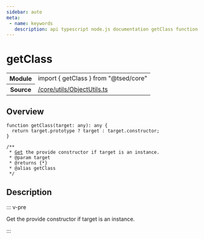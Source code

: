 ```yaml
---
sidebar: auto
meta:
 - name: keywords
   description: api typescript node.js documentation getClass function
---
```

# getClass <Badge text="Function" type="function"/>
<!-- Summary -->
<section class="symbol-info"><table class="is-full-width"><tbody><tr><th>Module</th><td><div class="lang-typescript"><span class="token keyword">import</span> { getClass }&nbsp;<span class="token keyword">from</span>&nbsp;<span class="token string">"@tsed/core"</span></div></td></tr><tr><th>Source</th><td><a href="https://github.com/Romakita/ts-express-decorators/blob/v4.30.2/src//core/utils/ObjectUtils.ts#L0-L0">/core/utils/ObjectUtils.ts</a></td></tr></tbody></table></section>

<!-- Overview -->
## Overview


<pre><code class="typescript-lang ">function <span class="token function">getClass</span><span class="token punctuation">(</span>target<span class="token punctuation">:</span> <span class="token keyword">any</span><span class="token punctuation">)</span><span class="token punctuation">:</span> <span class="token keyword">any</span> <span class="token punctuation">{</span>
  return target.prototype ? target <span class="token punctuation">:</span> target.<span class="token keyword">constructor</span><span class="token punctuation">;</span>
<span class="token punctuation">}</span>

/**
 * <a href="/api/common/mvc/decorators/method/Get.html"><span class="token">Get</span></a> the provide <span class="token keyword">constructor</span> if target is an instance.
 * @param target
 * @returns <span class="token punctuation">{</span>*<span class="token punctuation">}</span>
 * @alias getClass
 */</code></pre>



<!-- Description -->
## Description

::: v-pre

Get the provide constructor if target is an instance.

:::